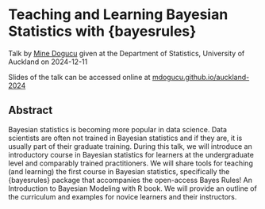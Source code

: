 # Teaching and Learning Bayesian Statistics with {bayesrules}

Talk by [Mine Dogucu](https://www.minedogucu.com/) given at the Department of Statistics, University of Auckland on 2024-12-11

Slides of the talk can be accessed online at [mdogucu.github.io/auckland-2024](https://mdogucu.github.io/auckland-2024)

## Abstract

Bayesian statistics is becoming more popular in data science.
Data scientists are often not trained in Bayesian statistics and if they
are, it is usually part of their graduate training. During this talk, we
will introduce an introductory course in Bayesian statistics for learners
at the undergraduate level and comparably trained practitioners. We will
share tools for teaching (and learning) the first course in Bayesian
statistics, specifically the {bayesrules} package that accompanies the
open-access Bayes Rules! An Introduction to Bayesian Modeling with R book.
We will provide an outline of the curriculum and examples for novice
learners and their instructors.